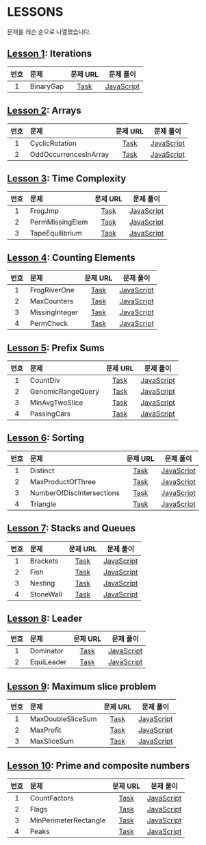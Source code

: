 # LESSONS

문제를 레슨 순으로 나열했습니다.

## [Lesson 1](https://app.codility.com/programmers/lessons/1-iterations/): Iterations

| 번호 | 문제      |                                   문제 URL                                    |                문제 풀이                |
| :--: | :-------- | :---------------------------------------------------------------------------: | :-------------------------------------: |
|  1   | BinaryGap | [Task](https://app.codility.com/programmers/lessons/1-iterations/binary_gap/) | [JavaScript](./Lesson01/1-BinaryGap.js) |

## [Lesson 2](https://app.codility.com/programmers/lessons/2-arrays/): Arrays

| 번호 | 문제                  |                                        문제 URL                                         |                      문제 풀이                      |
| :--: | :-------------------- | :-------------------------------------------------------------------------------------: | :-------------------------------------------------: |
|  1   | CyclicRotation        |     [Task](https://app.codility.com/programmers/lessons/2-arrays/cyclic_rotation/)      |    [JavaScript](./Lesson02/1-CyclicRotation.js)     |
|  2   | OddOccurrencesInArray | [Task](https://app.codility.com/programmers/lessons/2-arrays/odd_occurrences_in_array/) | [JavaScript](./Lesson02/2-OddOccurrencesInArray.js) |

## [Lesson 3](https://app.codility.com/programmers/lessons/3-time_complexity/): Time Complexity

| 번호 | 문제            |                                         문제 URL                                          |                   문제 풀이                   |
| :--: | :-------------- | :---------------------------------------------------------------------------------------: | :-------------------------------------------: |
|  1   | FrogJmp         |     [Task](https://app.codility.com/programmers/lessons/3-time_complexity/frog_jmp/)      |     [JavaScript](./Lesson03/1-FrogJmp.js)     |
|  2   | PermMissingElem | [Task](https://app.codility.com/programmers/lessons/3-time_complexity/perm_missing_elem/) | [JavaScript](./Lesson03/2-PermMissingElem.js) |
|  3   | TapeEquilibrium | [Task](https://app.codility.com/programmers/lessons/3-time_complexity/tape_equilibrium/)  | [JavaScript](./Lesson03/3-TapeEquilibrium.js) |

## [Lesson 4](https://app.codility.com/programmers/lessons/4-counting_elements/): Counting Elements

| 번호 | 문제           |                                         문제 URL                                          |                  문제 풀이                   |
| :--: | :------------- | :---------------------------------------------------------------------------------------: | :------------------------------------------: |
|  1   | FrogRiverOne   | [Task](https://app.codility.com/programmers/lessons/4-counting_elements/frog_river_one/)  |  [JavaScript](./Lesson04/1-FrogRiverOne.js)  |
|  2   | MaxCounters    |  [Task](https://app.codility.com/programmers/lessons/4-counting_elements/max_counters/)   |  [JavaScript](./Lesson04/2-MaxCounters.js)   |
|  3   | MissingInteger | [Task](https://app.codility.com/programmers/lessons/4-counting_elements/missing_integer/) | [JavaScript](./Lesson04/3-MissingInteger.js) |
|  4   | PermCheck      |   [Task](https://app.codility.com/programmers/lessons/4-counting_elements/perm_check/)    |   [JavaScript](./Lesson04/4-PermCheck.js)    |

## [Lesson 5](https://app.codility.com/programmers/lessons/5-prefix_sums/): Prefix Sums

| 번호 | 문제              |                                        문제 URL                                         |                    문제 풀이                    |
| :--: | :---------------- | :-------------------------------------------------------------------------------------: | :---------------------------------------------: |
|  1   | CountDiv          |      [Task](https://app.codility.com/programmers/lessons/5-prefix_sums/count_div/)      |     [JavaScript](./Lesson05/1-CountDiv.js)      |
|  2   | GenomicRangeQuery | [Task](https://app.codility.com/programmers/lessons/5-prefix_sums/genomic_range_query/) | [JavaScript](./Lesson05/2-GenomicRangeQuery.js) |
|  3   | MinAvgTwoSlice    |  [Task](https://app.codility.com/programmers/lessons/5-prefix_sums/min_avg_two_slice/)  |  [JavaScript](./Lesson05/3-MinAvgTwoSlice.js)   |
|  4   | PassingCars       |    [Task](https://app.codility.com/programmers/lessons/5-prefix_sums/passing_cars/)     |    [JavaScript](./Lesson05/4-PassingCars.js)    |

## [Lesson 6](https://app.codility.com/programmers/lessons/6-sorting/): Sorting

| 번호 | 문제                      |                                           문제 URL                                           |                        문제 풀이                        |
| :--: | :------------------------ | :------------------------------------------------------------------------------------------: | :-----------------------------------------------------: |
|  1   | Distinct                  |           [Task](https://app.codility.com/programmers/lessons/6-sorting/distinct/)           |         [JavaScript](./Lesson06/1-Distinct.js)          |
|  2   | MaxProductOfThree         |     [Task](https://app.codility.com/programmers/lessons/6-sorting/max_product_of_three/)     |     [JavaScript](./Lesson06/2-MaxProductOfThree.js)     |
|  3   | NumberOfDiscIntersections | [Task](https://app.codility.com/programmers/lessons/6-sorting/number_of_disc_intersections/) | [JavaScript](./Lesson06/3-NumberOfDiscIntersections.js) |
|  4   | Triangle                  |           [Task](https://app.codility.com/programmers/lessons/6-sorting/triangle/)           |         [JavaScript](./Lesson06/4-Triangle.js)          |

## [Lesson 7](https://app.codility.com/programmers/lessons/7-stacks_and_queues/): Stacks and Queues

| 번호 | 문제      |                                       문제 URL                                       |                문제 풀이                |
| :--: | :-------- | :----------------------------------------------------------------------------------: | :-------------------------------------: |
|  1   | Brackets  |  [Task](https://app.codility.com/programmers/lessons/7-stacks_and_queues/brackets/)  | [JavaScript](./Lesson07/1-Brackets.js)  |
|  2   | Fish      |    [Task](https://app.codility.com/programmers/lessons/7-stacks_and_queues/fish/)    |   [JavaScript](./Lesson07/2-Fish.js)    |
|  3   | Nesting   |  [Task](https://app.codility.com/programmers/lessons/7-stacks_and_queues/nesting/)   |  [JavaScript](./Lesson07/3-Nesting.js)  |
|  4   | StoneWall | [Task](https://app.codility.com/programmers/lessons/7-stacks_and_queues/stone_wall/) | [JavaScript](./Lesson07/4-StoneWall.js) |

## [Lesson 8](https://app.codility.com/programmers/lessons/8-leader/): Leader

| 번호 | 문제       |                                  문제 URL                                  |                문제 풀이                 |
| :--: | :--------- | :------------------------------------------------------------------------: | :--------------------------------------: |
|  1   | Dominator  |  [Task](https://app.codility.com/programmers/lessons/8-leader/dominator/)  | [JavaScript](./Lesson08/1-Dominator.js)  |
|  2   | EquiLeader | [Task](https://app.codility.com/programmers/lessons/8-leader/equi_leader/) | [JavaScript](./Lesson08/2-EquiLeader.js) |

## [Lesson 9](https://app.codility.com/programmers/lessons/9-maximum_slice_problem/): Maximum slice problem

| 번호 | 문제              |                                              문제 URL                                              |                    문제 풀이                    |
| :--: | :---------------- | :------------------------------------------------------------------------------------------------: | :---------------------------------------------: |
|  1   | MaxDoubleSliceSum | [Task](https://app.codility.com/programmers/lessons/9-maximum_slice_problem/max_double_slice_sum/) | [JavaScript](./Lesson09/1-MaxDoubleSliceSum.js) |
|  2   | MaxProfit         |      [Task](https://app.codility.com/programmers/lessons/9-maximum_slice_problem/max_profit/)      |     [JavaScript](./Lesson09/2-MaxProfit.js)     |
|  3   | MaxSliceSum       |    [Task](https://app.codility.com/programmers/lessons/9-maximum_slice_problem/max_slice_sum/)     |    [JavaScript](./Lesson09/3-MaxSliceSum.js)    |

## [Lesson 10](https://app.codility.com/programmers/lessons/10-prime_and_composite_numbers/): Prime and composite numbers

| 번호 | 문제                  |                                                   문제 URL                                                   |                      문제 풀이                      |
| :--: | :-------------------- | :----------------------------------------------------------------------------------------------------------: | :-------------------------------------------------: |
|  1   | CountFactors          |      [Task](https://app.codility.com/programmers/lessons/10-prime_and_composite_numbers/count_factors/)      |     [JavaScript](./Lesson10/1-CountFactors.js)      |
|  2   | Flags                 |          [Task](https://app.codility.com/programmers/lessons/10-prime_and_composite_numbers/flags/)          |         [JavaScript](./Lesson10/2-Flags.js)         |
|  3   | MinPerimeterRectangle | [Task](https://app.codility.com/programmers/lessons/10-prime_and_composite_numbers/min_perimeter_rectangle/) | [JavaScript](./Lesson10/3-MinPerimeterRectangle.js) |
|  4   | Peaks                 |          [Task](https://app.codility.com/programmers/lessons/10-prime_and_composite_numbers/peaks/)          |         [JavaScript](./Lesson10/4-Peaks.js)         |

